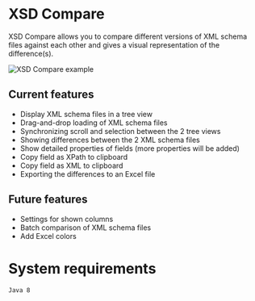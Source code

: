 # XSD Compare
XSD Compare allows you to compare different versions of XML schema files against each other and gives a visual representation of the difference(s).

![XSD Compare example](https://i.imgur.com/JatqEim.png)

## Current features
* Display XML schema files in a tree view
* Drag-and-drop loading of XML schema files
* Synchronizing scroll and selection between the 2 tree views
* Showing differences between the 2 XML schema files
* Show detailed properties of fields (more properties will be added)
* Copy field as XPath to clipboard
* Copy field as XML to clipboard
* Exporting the differences to an Excel file

## Future features
* Settings for shown columns
* Batch comparison of XML schema files
* Add Excel colors

# System requirements

`Java 8`
